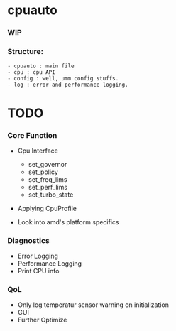 # cpuauto
### WIP

### Structure:
    - cpuauto : main file
    - cpu : cpu API
    - config : well, umm config stuffs.
    - log : error and performance logging.


# TODO

### Core Function
- Cpu Interface
    - set_governor
    - set_policy
    - set_freq_lims
    - set_perf_lims
    - set_turbo_state

- Applying CpuProfile
- Look into amd's platform specifics

### Diagnostics
- Error Logging
- Performance Logging
- Print CPU info

### QoL
- Only log temperatur sensor warning on initialization
- GUI
- Further Optimize

